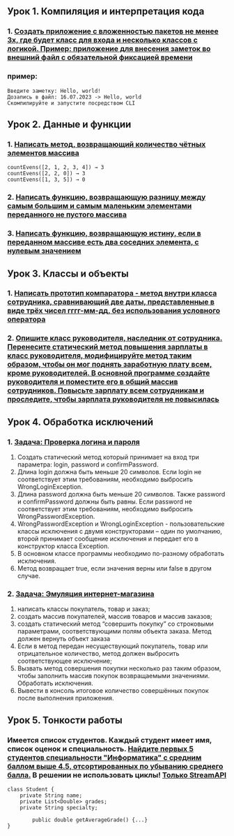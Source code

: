 ## Урок 1. Компиляция и интерпретация кода

### 1. [Создать приложение с вложенностью пакетов не менее 3х, где будет класс для входа и несколько классов с логикой. Пример: приложение для внесения заметок во внешний файл с обязательной фиксацией времени](src/main/java/gb/javacore/dz1)
### пример:
```
Введите заметку: Hello, world!
Дозапись в файл: 16.07.2023 -> Hello, world
Скомпилируйте и запустите посредством CLI
```

## Урок 2. Данные и функции

### 1. [Написать метод, возвращающий количество чётных элементов массива](src/main/java/gb/javacore/dz2/Dz2task1.java)
```
countEvens([2, 1, 2, 3, 4]) → 3 
countEvens([2, 2, 0]) → 3 
countEvens([1, 3, 5]) → 0
```
### 2. [Написать функцию, возвращающую разницу между самым большим и самым маленьким элементами переданного не пустого массива](src/main/java/gb/javacore/dz2/Dz2task2.java)
### 3. [Написать функцию, возвращающую истину, если в переданном массиве есть два соседних элемента, с нулевым значением](src/main/java/gb/javacore/dz2/Dz2task3.java)

## Урок 3. Классы и объекты

### 1. [Написать прототип компаратора - метод внутри класса сотрудника, сравнивающий две даты, представленные в виде трёх чисел гггг-мм-дд, без использования условного оператора](src/main/java/gb/javacore/dz3/Employee.java)
### 2. [Опишите класс руководителя, наследник от сотрудника. Перенесите статический метод повышения зарплаты в класс руководителя, модифицируйте метод таким образом, чтобы он мог поднять заработную плату всем, кроме руководителей. В основной программе создайте руководителя и поместите его в общий массив сотрудников. Повысьте зарплату всем сотрудникам и проследите, чтобы зарплата руководителя не повысилась](src/main/java/gb/javacore/dz3/Supervisor.java)

## Урок 4. Обработка исключений

### 1. [Задача: Проверка логина и пароля](src/main/java/gb/javacore/dz4/task1/CheckingLoginAndPassword.java)
1. Создать статический метод который принимает на вход три параметра: login, password и confirmPassword.
2. Длина login должна быть меньше 20 символов. Если login не соответствует этим требованиям, необходимо выбросить WrongLoginException.
3. Длина password должна быть меньше 20 символов. Также password и confirmPassword должны быть равны. Если password не соответствует этим требованиям, необходимо выбросить WrongPasswordException.
4. WrongPasswordException и WrongLoginException - пользовательские классы исключения с двумя конструкторами – один по умолчанию, второй принимает сообщение исключения и передает его в конструктор класса Exception.
5. В основном классе программы необходимо по-разному обработать исключения.
6. Метод возвращает true, если значения верны или false в другом случае.
### 2. [Задача: Эмуляция интернет-магазина](src/main/java/gb/javacore/dz4/task2/OnlineStore.java)
1. написать классы покупатель, товар и заказ;
2. создать массив покупателей, массив товаров и массив заказов;
3. создать статический метод “совершить покупку” со строковыми параметрами, соответствующими полям объекта заказа. Метод должен вернуть объект заказа
4. Если в метод передан несуществующий покупатель, товар или отрицательное количество, метод должен выбросить соответствующее исключение;
5. Вызвать метод совершения покупки несколько раз таким образом, чтобы заполнить массив покупок возвращаемыми значениями. Обработать исключения.
6. Вывести в консоль итоговое количество совершённых покупок после выполнения приложения.

## Урок 5. Тонкости работы

### Имеется список студентов. Каждый студент имеет имя, список оценок и специальность. [Найдите первых 5 студентов специальности "Информатика" с средним баллом выше 4.5, отсортированных по убыванию среднего балла.](src/main/java/gb/javacore/dz5/ExcellentStudents.java) В решении не использовать циклы! <u>Только StreamAPI</u>
```
class Student {
    private String name;
    private List<Double> grades;
    private String specialty;

        public double getAverageGrade() {...}
}
```
